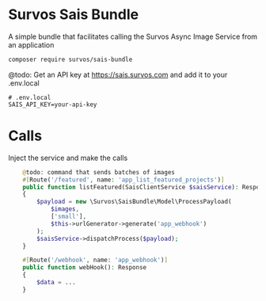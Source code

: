 # Survos Sais Bundle

A simple bundle that facilitates calling the Survos Async Image Service from an application

```bash
composer require survos/sais-bundle
```

@todo:
Get an API key at https://sais.survos.com and add it to your .env.local

```
# .env.local
SAIS_API_KEY=your-api-key
```

# Calls

Inject the service and make the calls

```php
    @todo: command that sends batches of images
    #[Route('/featured', name: 'app_list_featured_projects')]
    public function listFeatured(SaisClientService $saisService): Response
    {
        $payload = new \Survos\SaisBundle\Model\ProcessPayload(
            $images,
            ['small'],
            $this->urlGenerator->generate('app_webhook')
        );
        $saisService->dispatchProcess($payload);
    }

    #[Route('/webhook', name: 'app_webhook')]
    public function webHook(): Response
    {
        $data = ...
    }

```

